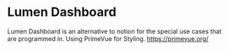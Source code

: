 # Lumen Dashboard
Lumen Dashboard is an alternative to notion for the special use cases that are programmed in. Using PrimeVue for Styling. https://primevue.org/
